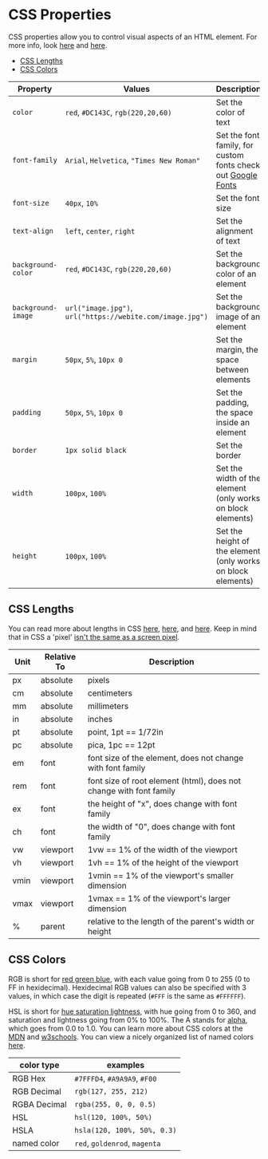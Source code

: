 
# CSS Properties

CSS properties allow you to control visual aspects of an HTML element. For more info, look [here](https://developer.mozilla.org/en-US/docs/Web/CSS/Reference) and [here](https://www.w3schools.com/cssref/).

- [CSS Lengths](#css-lengths)
- [CSS Colors](#css-colors)



| Property           | Values                                                    | Description                                                                               | Links                                                                                                                                           |
|--------------------|-----------------------------------------------------------|-------------------------------------------------------------------------------------------|-------------------------------------------------------------------------------------------------------------------------------------------------|
| `color`            | `red`, `#DC143C`, `rgb(220,20,60)`                        | Set the color of text                                                                     | [mdn](https://developer.mozilla.org/en-US/docs/Web/CSS/color), [w3schools](https://www.w3schools.com/cssref/pr_text_color.asp)                  |
| `font-family`      | `Arial`, `Helvetica`, `"Times New Roman"`                 | Set the font family, for custom fonts check out [Google Fonts](https://fonts.google.com/) | [mdn](https://developer.mozilla.org/en-US/docs/Web/CSS/font-family), [w3schools](https://www.w3schools.com/cssref/pr_font_font-family.asp)      |
| `font-size`        | `40px`, `10%`                                             | Set the font size                                                                         | [mdn](https://developer.mozilla.org/en-US/docs/Web/CSS/font-size), [w3schools](https://www.w3schools.com/cssref/pr_font_font-size.asp)          |
| `text-align`       | `left`, `center`, `right`                                 | Set the alignment of text                                                                 | [mdn](https://developer.mozilla.org/en-US/docs/Web/CSS/text-align), [w3schools](https://www.w3schools.com/cssref/pr_text_text-align.asp)        |
| `background-color` | `red`, `#DC143C`, `rgb(220,20,60)`                        | Set the background color of an element                                                    | [mdn](https://developer.mozilla.org/en-US/docs/Web/CSS/background-color), [w3schools](https://www.w3schools.com/cssref/pr_background-color.asp) |
| `background-image` | `url("image.jpg")`, `url("https://webite.com/image.jpg")` | Set the background image of an element                                                    | [mdn](https://developer.mozilla.org/en-US/docs/Web/CSS/background-image), [w3schools](https://www.w3schools.com/cssref/pr_background-image.asp) |
| `margin`           | `50px`, `5%`, `10px 0`                                    | Set the margin, the space between elements                                                | [mdn](https://developer.mozilla.org/en-US/docs/Web/CSS/margin), [w3schools](https://www.w3schools.com/css/css_margin.asp)                       |
| `padding`          | `50px`, `5%`, `10px 0`                                    | Set the padding, the space inside an element                                              | [mdn](https://developer.mozilla.org/en-US/docs/Web/CSS/padding), [w3schools](https://www.w3schools.com/css/css_padding.asp)                     |
| `border`           | `1px solid black`                                         | Set the border                                                                            | [mdn](https://developer.mozilla.org/en-US/docs/Web/CSS/border), [w3schools](https://www.w3schools.com/css/css_border.asp)                       |
| `width`            | `100px`, `100%`                                           | Set the width of the element (only works on block elements)                               | [mdn](https://developer.mozilla.org/en-US/docs/Web/CSS/width), [w3schools](https://www.w3schools.com/css/css_dimension.asp)                     |
| `height`           | `100px`, `100%`                                           | Set the height of the element (only works on block elements)                              | [mdn](https://developer.mozilla.org/en-US/docs/Web/CSS/height), [w3schools](https://www.w3schools.com/css/css_dimension.asp)                    |

## CSS Lengths

You can read more about lengths in CSS [here](https://css-tricks.com/the-lengths-of-css/), [here](https://developer.mozilla.org/en-US/docs/Learn/CSS/Introduction_to_CSS/Values_and_units), and [here](https://www.w3schools.com/cssref/css_units.asp). Keep in mind that in CSS a 'pixel' [isn't the same as a screen pixel](https://stackoverflow.com/questions/27382331/how-a-css-pixel-size-is-calculated).


| Unit | Relative To | Description |
|--- |--- |--- |
| px | absolute | pixels |
| cm | absolute | centimeters |
| mm | absolute | millimeters |
| in | absolute | inches |
| pt | absolute | point, 1pt == 1/72in |
| pc | absolute | pica, 1pc == 12pt |
| em | font | font size of the element, does not change with font family |
| rem | font | font size of root element (html), does not change with font family |
| ex | font | the height of "x", does change with font family |
| ch | font  | the width of "0", does change with font family |
| vw | viewport | 1vw == 1% of the width of the viewport |
| vh | viewport | 1vh == 1% of the height of the viewport |
| vmin | viewport | 1vmin == 1% of the viewport's smaller dimension |
| vmax | viewport | 1vmax == 1% of the viewport's larger dimension |
| %	 | parent | relative to the length of the parent's width or height |


## CSS Colors

RGB is short for [red green blue](https://en.wikipedia.org/wiki/RGB_color_model), with each value going from 0 to 255 (0 to FF in hexidecimal). Hexidecimal RGB values can also be specified with 3 values, in which case the digit is repeated (`#FFF` is the same as `#FFFFFF`).

HSL is short for [hue saturation lightness](https://en.wikipedia.org/wiki/HSL_and_HSV), with hue going from 0 to 360, and saturation and lightness going from 0% to 100%. The A stands for [alpha](https://en.wikipedia.org/wiki/Alpha_compositing), which goes from 0.0 to 1.0. You can learn more about CSS colors at the [MDN](https://developer.mozilla.org/en-US/docs/Web/CSS/color_value) and [w3schools](https://www.w3schools.com/cssref/css_colors.asp). You can view a nicely organized list of named colors [here](http://htmlcolorcodes.com/color-names/).

| color type | examples |
|--- |--- |
| RGB Hex | `#7FFFD4`, `#A9A9A9`, `#F00` |
| RGB Decimal | `rgb(127, 255, 212)` |
| RGBA Decimal | `rgba(255, 0, 0, 0.5)` |
| HSL | `hsl(120, 100%, 50%)` |
| HSLA | `hsla(120, 100%, 50%, 0.3)` |
| named color | `red`, `goldenrod`, `magenta` |


